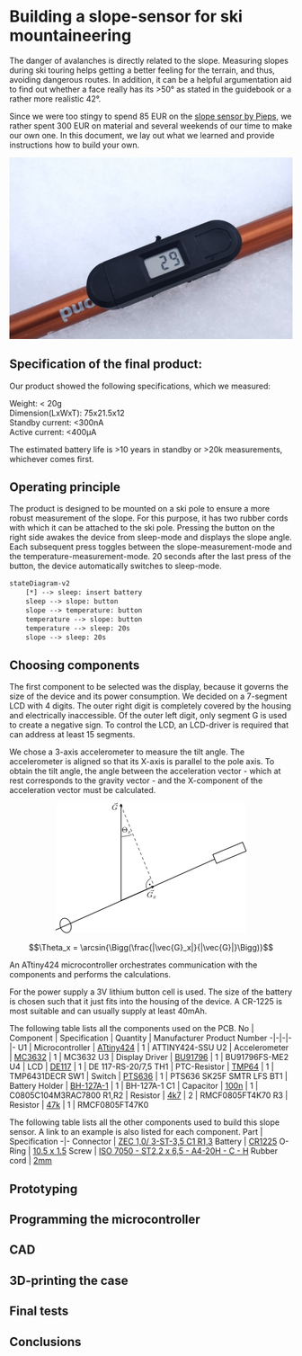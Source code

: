 # Building a slope-sensor for ski mountaineering

The danger of avalanches is directly related to the slope. Measuring slopes
during ski touring helps getting a better feeling for the terrain, and thus,
avoiding dangerous routes. In addition, it can be a helpful argumentation aid to find out whether a face really has its >50° as stated in the guidebook or a rather more realistic 42°.

Since we were too stingy to spend 85 EUR on the [slope sensor by Pieps](https://www.pieps.com/produkt/30-plus-xt), 
we rather spent 300 EUR on material and several weekends of our time to make our
own one. In this document, we lay out what we learned and provide instructions
how to build your own. 

![slope-sensor](img/slope-sensor-in-action.jpg)

## Specification of the final product:
Our product showed the following specifications, which we measured: 
  
Weight: < 20g  
Dimension(LxWxT): 75x21.5x12  
Standby current: <300nA  
Active current: <400µA  
  
The estimated battery life is >10 years in standby or >20k measurements, whichever comes first.


## Operating principle
The product is designed to be mounted on a ski pole to ensure a more robust measurement of the slope. For this purpose, it has two rubber cords with which it can be attached to the ski pole. Pressing the button on the right side awakes the device from sleep-mode and displays the slope angle. Each subsequent press toggles between the slope-measurement-mode and the temperature-measurement-mode. 20 seconds after the last press of the button, the device automatically switches to sleep-mode.

```mermaid
stateDiagram-v2
    [*] --> sleep: insert battery
    sleep --> slope: button
    slope --> temperature: button
    temperature --> slope: button
    temperature --> sleep: 20s
    slope --> sleep: 20s
```

## Choosing components
The first component to be selected was the display, because it governs the size of the device and its power consumption. We decided on a 7-segment LCD with 4 digits. The outer right digit is completely covered by the housing and electrically inaccessible. Of the outer left digit, only segment G is used to create a negative sign. To control the LCD, an LCD-driver is required that can address at least 15 segments. 

We chose a 3-axis accelerometer to measure the tilt angle. The accelerometer is aligned so that its X-axis is parallel to the pole axis. To obtain the tilt angle, the angle between the acceleration vector - which at rest corresponds to the gravity vector - and the X-component of the acceleration vector must be calculated.

<p align="center">
  <img src="img/angle_scetch.png" />
</p>

$$\Theta_x = \arcsin{\Bigg(\frac{|\vec{G}_x|}{|\vec{G}|}\Bigg)}$$

An ATtiny424 microcontroller orchestrates communication with the components and performs the calculations. 

For the power supply a 3V lithium button cell is used. The size of the battery is chosen such that it just fits into the housing of the device. A CR-1225 is most suitable and can usually supply at least 40mAh.

The following table lists all the components used on the PCB.
No | Component | Specification | Quantity | Manufacturer Product Number
-|-|-|-|-
U1 | Microcontroller | [ATtiny424](https://www.digikey.at/en/products/detail/microchip-technology/ATTINY424-SSU/13415020) | 1 | ATTINY424-SSU
U2 | Accelerometer | [MC3632](https://www.digikey.at/en/products/detail/memsic-inc/MC3632/15292805) | 1 | MC3632
U3 | Display Driver | [BU91796](https://www.digikey.at/en/products/detail/rohm-semiconductor/BU91796FS-ME2/12359485) | 1 | BU91796FS-ME2
U4 | LCD | [DE117](https://www.tme.eu/at/details/de117-rs-20_7.5/digitale-lcd-displays/display-elektronik/de-117-rs-20-7-5-v) | 1 | DE 117-RS-20/7,5
TH1 | PTC-Resistor | [TMP64](https://www.digikey.at/en/products/detail/texas-instruments/TMP6431DECR/11635694) | 1 | TMP6431DECR
SW1 | Switch | [PTS636](https://www.digikey.at/en/products/detail/c-k/PTS636-SK25F-SMTR-LFS/10071743) | 1 | PTS636 SK25F SMTR LFS
BT1 | Battery Holder | [BH-127A-1](https://www.digikey.at/en/products/detail/adam-tech/BH-127A-1/13537744) | 1 | BH-127A-1
C1 | Capacitor | [100n](https://www.digikey.at/en/products/detail/kemet/C0805C104M3RAC7800/2211748) | 1 | C0805C104M3RAC7800
R1,R2 | Resistor | [4k7](https://www.digikey.at/en/products/detail/stackpole-electronics-inc/RMCF0805FT4K70/1760659) | 2 | RMCF0805FT4K70
R3 | Resistor | [47k](https://www.digikey.at/en/products/detail/stackpole-electronics-inc/RMCF0805FT47K0/1760299) | 1 | RMCF0805FT47K0

The following table lists all the other components used to build this slope sensor. A link to an example is also listed for each component.
Part | Specification
-|-
Connector | [ZEC 1,0/ 3-ST-3,5 C1 R1,3](https://www.digikey.at/en/products/detail/phoenix-contact/1893698/2553237)
Battery | [CR1225](https://www.conrad.at/de/p/gp-batteries-gppbl1225000-knopfzelle-cr-1225-lithium-62-mah-3-v-1-st-2446350.html)
O-Ring | [10.5 x 1.5](https://www.o-ring-stocks.eu/o-ring-10.5x1.5-nbr-nitrile-70-shore-a-black-ors113871)
Screw | [ISO 7050 - ST2,2 x 6,5 - A4-20H - C - H](https://online-schrauben.de/shop/Schrauben/Blechschrauben/DIN-7982-Form-CH-Senkkopf-Blechschrauben-mit-Phillips-Kreuzschlitz-und-Spitze-aehnl.-ISO-7050/Edelstahl-Rostfrei-A2/2,2-mm-Schraubendurchmesser)
Rubber cord | [2mm](https://www.amazon.de/perdix-Gummischnur-Gummikordel-Gummiband-Rucksack/dp/B0BB4V88YH/ref=sr_1_5?__mk_de_DE=%C3%85M%C3%85%C5%BD%C3%95%C3%91&crid=1S8HTQCSGRESL&keywords=gummischnur+2mm+schwarz&qid=1674239563&sprefix=gummischnur+2mm+schwar%2Caps%2C106&sr=8-5)



## Prototyping

## Programming the microcontroller

## CAD

## 3D-printing the case

## Final tests

## Conclusions

